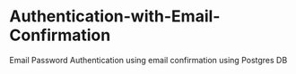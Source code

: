 # Authentication-with-Email-Confirmation
Email Password Authentication using email confirmation using Postgres DB
